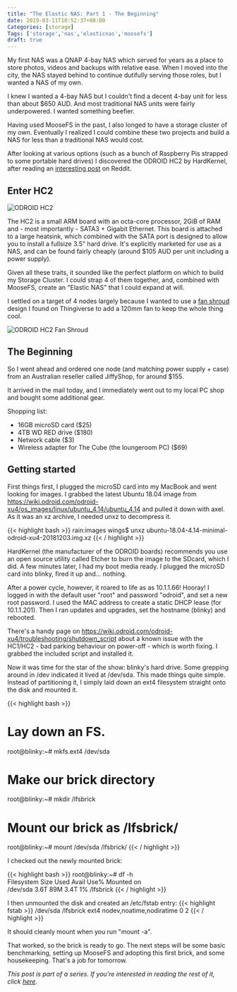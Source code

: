 ```yaml
---
title: "The Elastic NAS: Part 1 - The Beginning"
date: 2019-03-11T10:52:37+08:00
Categories: [storage]
Tags: ['storage','nas','elasticnas','moosefs']
draft: true
---
```


My first NAS was a QNAP 4-bay NAS which served for years as a place to store photos, videos and backups with relative ease. When I moved into the city, the NAS stayed behind to continue dutifully serving those roles, but I wanted a NAS of my own.

I knew I wanted a 4-bay NAS but I couldn't find a decent 4-bay unit for less than about $650 AUD. And most traditional NAS units were fairly underpowered. I wanted something beefier.

Having used MooseFS in the past, I also longed to have a storage cluster of my own. Eventually I realized I could combine these two projects and build a NAS for less than a traditional NAS would cost.

After looking at various options (such as a bunch of Raspberry Pis strapped to some portable hard drives) I discovered the ODROID HC2 by HardKernel, after reading an [interesting post](https://www.reddit.com/r/DataHoarder/comments/8ocjxz/200tb_glusterfs_odroid_hc2_build/) on Reddit. 

## Enter HC2
![ODROID HC2](/img/2019-03-11-hc2.jpg)

The HC2 is a small ARM board with an octa-core processor, 2GiB of RAM and - most importantly - SATA3 + Gigabit Ethernet. This board is attached to a large heatsink, which combined with the SATA port is designed to allow you to install a fullsize 3.5" hard drive. It's explicitly marketed for use as a NAS, and can be found fairly cheaply (around $105 AUD per unit including a power supply). 

Given all these traits, it sounded like the perfect platform on which to build my Storage Cluster. I could strap 4 of them together, and, combined with MooseFS, create an "Elastic NAS" that I could expand at will. 

I settled on a target of 4 nodes largely because I wanted to use a [fan shroud](https://www.thingiverse.com/thing:2982075) design I found on Thingiverse to add a 120mm fan to keep the whole thing cool.

![ODROID HC2 Fan Shroud](/img/2019-03-11-hc2-shroud.jpg)

## The Beginning

So I went ahead and ordered one node (and matching power supply + case) from an Australian reseller called JiffyShop, for around $155.

It arrived in the mail today, and I immediately went out to my local PC shop and bought some additional gear.

Shopping list:

- 16GB microSD card ($25)
- 4TB WD RED drive ($180)
- Network cable ($3)
- Wireless adapter for The Cube (the loungeroom PC) ($69)

## Getting started

First things first, I plugged the microSD card into my MacBook and went looking for images. I grabbed the latest Ubuntu 18.04 image from https://wiki.odroid.com/odroid-xu4/os_images/linux/ubuntu_4.14/ubuntu_4.14 and pulled it down with axel. As it was an xz archive, I needed unxz to decompress it.

{{< highlight bash >}}
rain:images wings$ unxz ubuntu-18.04-4.14-minimal-odroid-xu4-20181203.img.xz
{{< / highlight >}}

HardKernel (the manufacturer of the ODROID boards) recommends you use an open source utility called Etcher to burn the image to the SDcard, which I did. A few minutes later, I had my boot media ready. I plugged the microSD card into blinky, fired it up and... nothing. 

After a power cycle, however, it roared to life as as 10.1.1.66! Hooray! I logged in with the default user "root" and password "odroid", and set a new root password. I used the MAC address to create a static DHCP lease (for 10.1.1.201). Then I ran updates and upgrades, set the hostname (blinky) and rebooted.

There's a handy page on https://wiki.odroid.com/odroid-xu4/troubleshooting/shutdown_script about a known issue with the HC1/HC2 - bad parking behaviour on power-off - which is worth fixing. I grabbed the included script and installed it.

Now it was time for the star of the show: blinky's hard drive. Some grepping around in /dev indicated it lived at /dev/sda. This made things quite simple. Instead of partitioning it, I simply laid down an ext4 filesystem straight onto the disk and mounted it.

{{< highlight bash >}}
# Lay down an FS.   
root@blinky:~# mkfs.ext4 /dev/sda  
# Make our brick directory  
root@blinky:~# mkdir /lfsbrick
# Mount our brick as /lfsbrick/  
root@blinky:~# mount /dev/sda /lfsbrick/
{{< / highlight >}}

I checked out the newly mounted brick:

{{< highlight bash >}}
root@blinky:~# df -h  
Filesystem      Size  Used Avail Use% Mounted on  
/dev/sda        3.6T   89M  3.4T   1% /lfsbrick
{{< / highlight >}}

I then unmounted the disk and created an /etc/fstab entry:
{{< highlight fstab >}}
/dev/sda /lfsbrick ext4 nodev,noatime,nodiratime 0 2
{{< / highlight >}}

It should cleanly mount when you run "mount -a".

That worked, so the brick is ready to go. The next steps will be some basic benchmarking, setting up MooseFS and adopting this first brick, and some housekeeping. That's a job for tomorrow.

*This post is part of a series. If you're interested in reading the rest of it, click [here](/tags/elasticnas/).*

